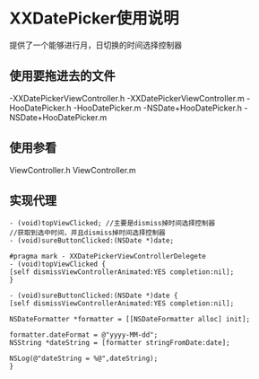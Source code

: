# XXDatePicker使用说明
提供了一个能够进行月，日切换的时间选择控制器

## 使用要拖进去的文件
-XXDatePickerViewController.h
-XXDatePickerViewController.m
-HooDatePicker.h
-HooDatePicker.m
-NSDate+HooDatePicker.h
-NSDate+HooDatePicker.m

## 使用参看
ViewController.h
ViewController.m


## 实现代理
```
- (void)topViewClicked; //主要是dismiss掉时间选择控制器
//获取到选中时间，并且dismiss掉时间选择控制器
- (void)sureButtonClicked:(NSDate *)date;
```

```
#pragma mark - XXDatePickerViewControllerDelegete
- (void)topViewClicked {
[self dismissViewControllerAnimated:YES completion:nil];
}

- (void)sureButtonClicked:(NSDate *)date {
[self dismissViewControllerAnimated:YES completion:nil];

NSDateFormatter *formatter = [[NSDateFormatter alloc] init];

formatter.dateFormat = @"yyyy-MM-dd";
NSString *dateString = [formatter stringFromDate:date];

NSLog(@"dateString = %@",dateString);
}

```
